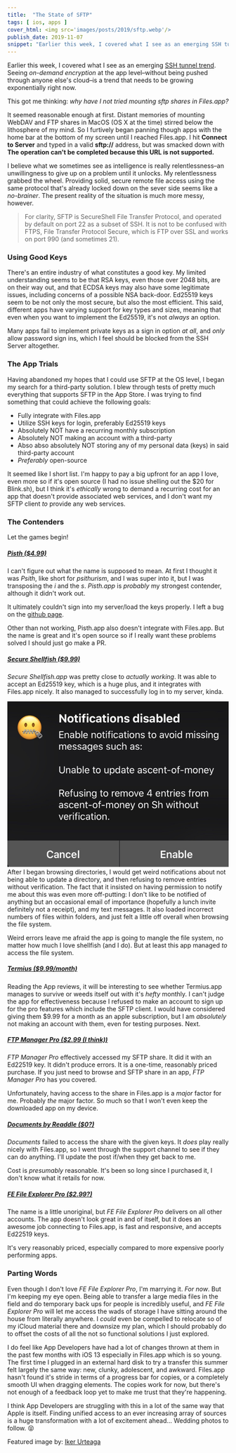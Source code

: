```yaml
---
title:  "The State of SFTP"
tags: [ ios, apps ]
cover_html: <img src='images/posts/2019/sftp.webp'/>
publish_date: 2019-11-07
snippet: "Earlier this week, I covered what I see as an emerging SSH tunnel trend. Seeing on-demand encryption at the app level–without being pushed through anyone else's cloud–is a trend that needs to be growing exponentially right now."
---
```


Earlier this week, I covered what I see as an emerging [SSH tunnel trend](/ssh-tunnel-trend). Seeing *on-demand encryption* at the app level–without being pushed through anyone else's cloud–is a trend that needs to be growing exponentially right now.

This got me thinking: *why have I not tried mounting sftp shares in Files.app?*

It seemed reasonable enough at first. Distant memories of mounting WebDAV and FTP shares in MacOS (OS X at the time) stirred below the lithosphere of my mind. So I furtively began panning though apps with  the home bar at the bottom of my screen until I reached Files.app. I hit **Connect to Server** and typed in a valid **sftp://** address, but was smacked down with **The operation can't be completed because this URL is not supported.**

I believe what we sometimes see as intelligence is really relentlessness–an unwillingness to give up on a problem until it unlocks. My relentlessness grabbed the wheel. Providing solid, secure remote file access using the same protocol that's already locked down on the sever side seems like a *no-brainer*. The present reality of the situation is much more messy, however.

> For clarity, SFTP is SecureShell File Transfer Protocol, and operated by default on port 22 as a subset of SSH. It is not to be confused with FTPS, File Transfer Protocol Secure, which is FTP over SSL and works on port 990 (and sometimes 21).

### Using Good Keys

There's an entire industry of what constitutes a good key. My limited understanding seems to be that RSA keys, even those over 2048 bits, are on their way out, and that ECDSA keys may also have some legitimate issues, including concerns of a possible NSA back-door. Ed25519 keys seem to be not only the most secure, but also the most efficient. This said, different apps have varying support for key types and sizes, meaning that even when you want to implement the Ed25519, it's not *always* an option. 

Many apps fail to implement private keys as a sign in option *at all*, and *only* allow password sign ins, which I feel should be blocked from the SSH Server altogether. 

### The App Trials

Having abandoned my hopes that I could use SFTP at the OS level, I began my search for a third-party solution. I blew through tests of pretty much everything that supports SFTP in the App Store. I was trying to find something that could achieve the following goals: 

+ Fully integrate with Files.app
+ Utilize SSH keys for login, preferably Ed25519 keys
+ Absolutely NOT have a recurring monthly subscription
+ Absolutely NOT making an account with a third-party 
+ Abso abso absolutely NOT storing any of my personal data (keys) in said third-party account
+ *Preferably* open-source

It seemed like I short list. I'm happy to pay a big upfront for an app I love, even more so if it's open source (I had no issue shelling out the $20 for Blink.sh), but I think it's *ethically* wrong to demand a recurring cost for an app that doesn't provide associated web services, and I don't want my SFTP client *to* provide any web services. 

### The Contenders

Let the games begin!

##### [Pisth ($4.99)](https://apps.apple.com/us/app/pisth-ssh-client/id1331070425)

I can't figure out what the name is supposed to mean. At first I thought it was *Psith*, like short for *psithurism*, and I was super into it, but I was transposing the *i* and the *s*. *Pisth.app* is *probably* my strongest contender, although it didn't work out. 

It ultimately couldn't sign into my server/load the keys properly. I left a bug on the [github page](https://github.com/ColdGrub1384/Pisth/issues/24). 

Other than not working, Pisth.app also doesn't integrate with Files.app. But the name is great and it's open source so if I really want these problems solved I should just go make a PR.

##### [Secure Shellfish ($9.99)](https://apps.apple.com/us/app/secure-shellfish-sftp-client/id1336634154)

*Secure Shellfish.app* was pretty close to *actually working*. It was able to accept an Ed25519 key, which is a huge plus, and it integrates with Files.app nicely. It also managed to successfully log in to my server, kinda. 

![Weird Error](images/posts/2019/secureshellfish.jpg#left) After I began browsing directories, I would get weird notifications about not being able to update a directory, and then refusing to remove entries without verification. The fact that it insisted on having permission to notify me about this was even more off-putting: I don't like to be notified of anything but an occasional email of importance (hopefully a lunch invite definitely not a receipt), and my text messages. It also loaded incorrect numbers of files within folders, and just felt a little off overall when browsing the file system. 

Weird errors leave me afraid the app is going to mangle the file system, no matter how much I love shellfish (and I do). But at least this app managed *to* access the file system. 

##### [Termius ($9.99/month)](https://apps.apple.com/us/app/termius-ssh-client/id549039908)

Reading the App reviews, it will be interesting to see whether Termius.app manages to survive or weeds itself out with it's *hefty* monthly. I can't judge the app for effectiveness because I refused to make an account to sign up for the pro features which include the SFTP client. I would have considered giving them $9.99 for a month as an apple subscription, but I am *absolutely* not making an account with them, even for testing purposes. Next.

##### [FTP Manager Pro ($2.99 (I think))](https://apps.apple.com/us/app/ftpmanager-pro/id522627917)

*FTP Manager Pro* effectively accessed my SFTP share. It did it with an Ed22519 key. It didn't produce errors. It is a one-time, reasonably priced purchase. If you just need to browse and SFTP share in an app, *FTP Manager Pro* has you covered. 

Unfortunately, having access to the share in Files.app is a *major* factor for me. Probably *the* major factor. So much so that I won't even keep the downloaded app on my device. 

##### [Documents by Readdle ($0?)](https://apps.apple.com/us/app/documents-by-readdle/id364901807)

*Documents* failed to access the share with the given keys. It *does* play really nicely with Files.app, so I went through the support channel to see if they can do anything. I'll update the post if/when they get back to me.

Cost is *presumably* reasonable. It's been so long since I purchased it, I don't know what it retails for now.

##### [FE File Explorer Pro ($2.99?)](https://apps.apple.com/us/app/fe-file-explorer-pro/id499470113)

The name is a little unoriginal, but *FE File Explorer Pro* delivers on all other accounts. The app doesn't look great in and of itself, but it does an awesome job connecting to Files.app, is fast and responsive, and accepts Ed22519 keys. 

It's very reasonably priced, especially compared to more expensive poorly performing apps. 

### Parting Words

Even though I don't love *FE File Explorer Pro*, I'm marrying it. *For now*. But I'm keeping my eye open. Being able to transfer a large media files in the field and do temporary back ups for people is incredibly useful, and *FE File Explorer Pro* will let me access the wads of storage I have sitting around the house from literally anywhere. I *could* even be compelled to relocate so of my iCloud material there and downsize my plan, which I should probably do to offset the costs of all the not so functional solutions I just explored. 

I do feel like App Developers have had a lot of changes thrown at them in the past few months with iOS 13 especially in Files.app which is so young. The first time I plugged in an external hard disk to try a transfer this summer felt largely the same way: new, clunky, adolescent, and awkward. Files.app hasn't found it's stride in terms of a progress bar for copies, or a completely smooth UI when dragging elements. The copies work for now, but there's not enough of a feedback loop yet to make me trust that they're happening. 

I think App Developers are struggling with this in a lot of the same way that Apple is itself. Finding unified access to an ever increasing array of sources is a huge transformation with a lot of excitement ahead... Wedding photos to follow. 😝


Featured image by: [Iker Urteaga](https://unsplash.com/@iurte?utm_medium=referral&amp;utm_campaign=photographer-credit&amp;utm_content=creditBadge)


